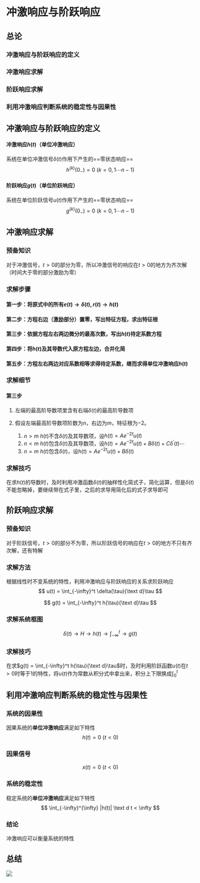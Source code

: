 # 冲激响应与阶跃响应

## 总论

### 冲激响应与阶跃响应的定义

### 冲激响应求解

### 阶跃响应求解

### 利用冲激响应判断系统的稳定性与因果性

## 冲激响应与阶跃响应的定义

#### 冲激响应$h(t)$（单位冲激响应）

系统在单位冲激信号$\delta(t)$作用下产生的==零状态响应==
$$
h^{(k)}(0_-) = 0 \text {  } (k = 0,1\cdots n-1)
$$

#### 阶跃响应$g(t)$（单位阶跃响应）

系统在单位阶跃信号$u(t)$作用下产生的==零状态响应==
$$
g^{(k)}(0_-) = 0 \text {  } (k = 0,1\cdots n-1)
$$

## 冲激响应求解

### 预备知识

对于冲激信号，$t > 0$的部分为零，所以冲激信号的响应在$t > 0$的地方为齐次解（时间大于零的部分激励为零）

### 求解步骤

#### 第一步：将原式中的所有$e(t) \to \delta(t), r(t) \to h(t)$

#### 第二步：方程右边（激励部分）置零，写出特征方程，求出特征根

#### 第三步：依据方程左右两边微分的最高次数，写出$h(t)$待定系数方程

#### 第四步：将$h(t)$及其导数代入原方程左边，合并化简

#### 第五步：方程左右两边对应系数相等求得待定系数，继而求得单位冲激响应$h(t)$

### 求解细节

#### 第三步

1. 左端的最高阶导数项里含有右端$\delta(t)$的最高阶导数项

2. 假设左端最高阶导数项阶数为$n$，右边为$m$，特征根为$-2$。
   1. $n > m$    $h(t)$不含$\delta(t)$及其导数项，设$h(t) = Ae^{-2t} u(t)$
   2. $n < m$    $h(t)$包含$\delta(t)$及其导数项，设$h(t) = Ae^{-2t} u(t) + B\delta(t) + C\delta^{'}(t)\cdots$
   3. $n = m$    $h(t)$包含$\delta(t)$，设$h(t) = A e^{-2 t} u(t) + B\delta(t)$

### 求解技巧

在求$h(t)$的导数时，及时利用冲激函数$\delta(t)$的抽样性化简式子，简化运算，但是$\delta(t)$不能忽略掉，要继续带在式子里，之后的求导用简化后的式子求导即可

## 阶跃响应求解

### 预备知识

对于阶跃信号，$t > 0$的部分不为零，所以阶跃信号的响应在$t > 0$的地方不只有齐次解，还有特解



### 求解方法

根据线性时不变系统的特性，利用冲激响应与阶跃响应的关系求阶跃响应
$$
u(t) = \int_{-\infty}^t \delta(\tau){\text d}\tau
$$

$$
g(t) = \int_{-\infty}^t h(\tau){\text d}\tau
$$

### 求解系统框图

$$
\delta(t)\to H \to h(t) \to \int_{-\infty}^t \to g(t)
$$

### 求解技巧

在求$g(t) = \int_{-\infty}^t h(\tau){\text d}\tau$时，及时利用阶跃函数$u(t)$在$t > 0$时等于$1$的特性，将$u(t)$作为常数从积分式中拿出来，积分上下限换成$\left.\int_{0}^t\right.$ 

## 利用冲激响应判断系统的稳定性与因果性

### 系统的因果性

因果系统的**单位冲激响应**满足如下特性
$$
h(t) = 0\text{ }(t < 0)
$$

### 因果信号

$$
x(t) = 0 \text{ }(t<0)
$$

### 系统的稳定性

稳定系统的**单位冲激响应**满足如下特性
$$
\int_{-\infty}^{\infty} |h(t)| \text d t < \infty
$$

### 结论

冲激响应可以衡量系统的特性

## 总结

![](https://i.loli.net/2021/10/07/SVuLzsHZ73iKTdb.png)

